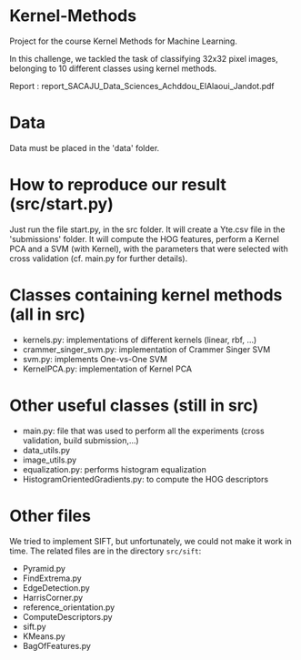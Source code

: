 # Kernel-Methods
Project for the course Kernel Methods for Machine Learning. 

In this challenge, we tackled the task of classifying 32x32 pixel images, belonging to 10 different classes using kernel methods. 

Report : report_SACAJU_Data_Sciences_Achddou_ElAlaoui_Jandot.pdf

# Data 
Data must be placed in the 'data' folder.

# How to reproduce our result (src/start.py)
Just run the file start.py, in the src folder. It will create a Yte.csv file in the 'submissions' folder.
It will compute the HOG features, perform a Kernel PCA and a SVM (with Kernel),
with the parameters that were selected with cross validation (cf. main.py for further details).

# Classes containing kernel methods (all in src)
- kernels.py: implementations of different kernels (linear, rbf, ...)
- crammer_singer_svm.py: implementation of Crammer Singer SVM
- svm.py: implements One-vs-One SVM
- KernelPCA.py: implementation of Kernel PCA

# Other useful classes (still in src)
- main.py: file that was used to perform all the experiments (cross validation, build submission,...)
- data_utils.py
- image_utils.py
- equalization.py: performs histogram equalization
- HistogramOrientedGradients.py: to compute the HOG descriptors

# Other files
We tried to implement SIFT, but unfortunately, we could not make it work in time. The related files are in the directory `src/sift`:
- Pyramid.py
- FindExtrema.py
- EdgeDetection.py
- HarrisCorner.py
- reference_orientation.py
- ComputeDescriptors.py
- sift.py
- KMeans.py
- BagOfFeatures.py
